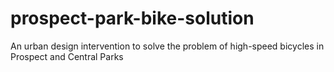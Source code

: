 # prospect-park-bike-solution
An urban design intervention to solve the problem of high-speed bicycles in Prospect and Central Parks
